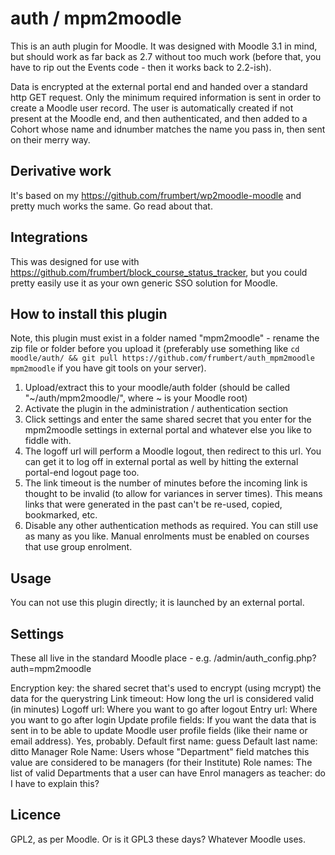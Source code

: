 # auth / mpm2moodle

This is an auth plugin for Moodle. It was designed with Moodle 3.1 in mind, but should work as far back as 2.7 without too much work (before that, you have to rip out the Events code - then it works back to 2.2-ish).

Data is encrypted at the external portal end and handed over a standard http GET request. Only the minimum required information is sent in order to create a Moodle user record. The user is automatically created if not present at the Moodle end, and then authenticated, and then added to a Cohort whose name and idnumber matches the name you pass in, then sent on their merry way.

## Derivative work

It's based on my https://github.com/frumbert/wp2moodle-moodle and pretty much works the same. Go read about that.

## Integrations

This was designed for use with https://github.com/frumbert/block_course_status_tracker, but you could pretty easily use it as your own generic SSO solution for Moodle.

## How to install this plugin

Note, this plugin must exist in a folder named "mpm2moodle" - rename the zip file or folder before you upload it (preferably use something like `cd moodle/auth/ && git pull https://github.com/frumbert/auth_mpm2moodle mpm2moodle` if you have git tools on your server).

1. Upload/extract this to your moodle/auth folder (should be called "~/auth/mpm2moodle/", where ~ is your Moodle root)
2. Activate the plugin in the administration / authentication section
3. Click settings and enter the same shared secret that you enter for the mpm2moodle settings in external portal and whatever else you like to fiddle with.
4. The logoff url will perform a Moodle logout, then redirect to this url. You can get it to log off in external portal as well by hitting the external portal-end logout page too.
5. The link timeout is the number of minutes before the incoming link is thought to be invalid (to allow for variances in server times). This means links that were generated in the past can't be re-used, copied, bookmarked, etc.
5. Disable any other authentication methods as required. You can still use as many as you like. Manual enrolments must be enabled on courses that use group enrolment.

## Usage

You can not use this plugin directly; it is launched by an external portal.

## Settings

These all live in the standard Moodle place - e.g. /admin/auth_config.php?auth=mpm2moodle

Encryption key: the shared secret that's used to encrypt (using mcrypt) the data for the querystring
Link timeout: How long the url is considered valid (in minutes)
Logoff url: Where you want to go after logout
Entry url: Where you want to go after login
Update profile fields: If you want the data that is sent in to be able to update Moodle user profile fields (like their name or email address). Yes, probably.
Default first name: guess
Default last name: ditto
Manager Role Name: Users whose "Department" field matches this value are considered to be managers (for their Institute)
Role names: The list of valid Departments that a user can have
Enrol managers as teacher: do I have to explain this?

## Licence

GPL2, as per Moodle. Or is it GPL3 these days? Whatever Moodle uses.
